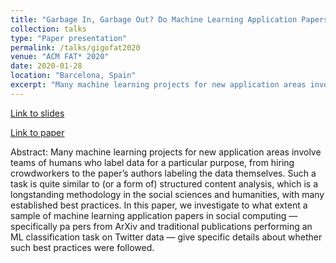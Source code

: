 ```yaml
---
title: "Garbage In, Garbage Out? Do Machine Learning Application Papers in Social Computing Report Where Human-Labeled Training Data Comes From?"
collection: talks
type: "Paper presentation"
permalink: /talks/gigofat2020
venue: "ACM FAT* 2020"
date: 2020-01-28
location: "Barcelona, Spain"
excerpt: "Many machine learning projects for new application areas involve teams of humans who label data for a particular purpose, from hiring crowdworkers to the paper’s authors labeling the data themselves. Such a task is quite similar to (or a form of) structured content analysis, which is a longstanding methodology in the social sciences and humanities, with many established best practices. In this paper, we investigate to what extent a sample of machine learning application papers in social computing — specifically pa pers from ArXiv and traditional publications performing an ML classification task on Twitter data — give specific details about whether such best practices were followed."
---
```

[Link to slides](stuartgeiger.com/assets/gigofat2020_slides.pdf)

[Link to paper](https://arxiv.org/abs/1912.08320)

Abstract: Many machine learning projects for new application areas involve teams of humans who label data for a particular purpose, from hiring crowdworkers to the paper’s authors labeling the data themselves. Such a task is quite similar to (or a form of) structured content analysis, which is a longstanding methodology in the social sciences and humanities, with many established best practices. In this paper, we investigate to what extent a sample of machine learning application papers in social computing — specifically pa pers from ArXiv and traditional publications performing an ML classification task on Twitter data — give specific details about whether such best practices were followed.

